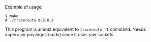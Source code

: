 Example of usage:

```
$ make
# ./traceroute 8.8.8.8
```

This program is almost equivalent to `traceroute -I` command. Needs superuser privileges (sudo) since it uses raw sockets.
